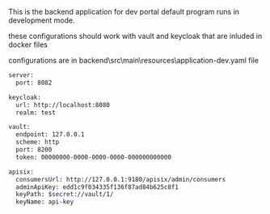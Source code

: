 This is the backend application for dev portal
default program runs in development mode.

these configurations should work with vault and keycloak that are inluded in docker files

configurations are in backend\src\main\resources\application-dev.yaml file
```sh
server:
  port: 8082

keycloak:
  url: http://localhost:8080
  realm: test

vault:
  endpoint: 127.0.0.1
  scheme: http
  port: 8200
  token: 00000000-0000-0000-0000-000000000000

apisix:
  consumersUrl: http://127.0.0.1:9180/apisix/admin/consumers
  adminApiKey: edd1c9f034335f136f87ad84b625c8f1
  keyPath: $secret://vault/1/
  keyName: api-key
```